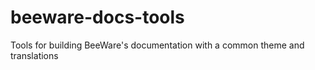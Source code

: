 # beeware-docs-tools
Tools for building BeeWare's documentation with a common theme and translations
